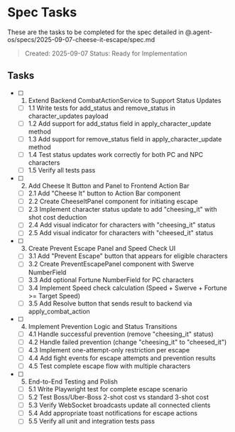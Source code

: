 # Spec Tasks

These are the tasks to be completed for the spec detailed in @.agent-os/specs/2025-09-07-cheese-it-escape/spec.md

> Created: 2025-09-07
> Status: Ready for Implementation

## Tasks

- [ ] 1. Extend Backend CombatActionService to Support Status Updates
  - [ ] 1.1 Write tests for add_status and remove_status in character_updates payload
  - [ ] 1.2 Add support for add_status field in apply_character_update method
  - [ ] 1.3 Add support for remove_status field in apply_character_update method
  - [ ] 1.4 Test status updates work correctly for both PC and NPC characters
  - [ ] 1.5 Verify all tests pass

- [ ] 2. Add Cheese It Button and Panel to Frontend Action Bar
  - [ ] 2.1 Add "Cheese It" button to Action Bar component
  - [ ] 2.2 Create CheeseItPanel component for initiating escape
  - [ ] 2.3 Implement character status update to add "cheesing_it" with shot cost deduction
  - [ ] 2.4 Add visual indicator for characters with "cheesing_it" status
  - [ ] 2.5 Add visual indicator for characters with "cheesed_it" status

- [ ] 3. Create Prevent Escape Panel and Speed Check UI
  - [ ] 3.1 Add "Prevent Escape" button that appears for eligible characters
  - [ ] 3.2 Create PreventEscapePanel component with Swerve NumberField
  - [ ] 3.3 Add optional Fortune NumberField for PC characters
  - [ ] 3.4 Implement Speed check calculation (Speed + Swerve + Fortune >= Target Speed)
  - [ ] 3.5 Add Resolve button that sends result to backend via apply_combat_action

- [ ] 4. Implement Prevention Logic and Status Transitions
  - [ ] 4.1 Handle successful prevention (remove "cheesing_it" status)
  - [ ] 4.2 Handle failed prevention (change "cheesing_it" to "cheesed_it")
  - [ ] 4.3 Implement one-attempt-only restriction per escape
  - [ ] 4.4 Add fight events for escape attempts and prevention results
  - [ ] 4.5 Test complete escape flow with multiple characters

- [ ] 5. End-to-End Testing and Polish
  - [ ] 5.1 Write Playwright test for complete escape scenario
  - [ ] 5.2 Test Boss/Uber-Boss 2-shot cost vs standard 3-shot cost
  - [ ] 5.3 Verify WebSocket broadcasts update all connected clients
  - [ ] 5.4 Add appropriate toast notifications for escape actions
  - [ ] 5.5 Verify all unit and integration tests pass